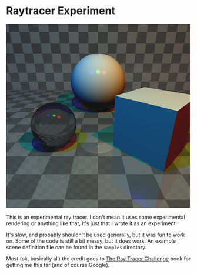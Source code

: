 # Raytracer Experiment

![A Sample Render](samples/multiple_lights.png)

This is an experimental ray tracer. I don't mean it uses some experimental rendering or anything like that, it's just that I wrote it as an experiment.

It's slow, and probably shouldn't be used generally, but it was fun to work on. Some of the code is still a bit messy, but it does work. An example scene definition file can be found in the `samples` directory.

Most (ok, basically all) the credit goes to [The Ray Tracer Challenge](https://pragprog.com/book/jbtracer/the-ray-tracer-challenge) book for getting me this far (and of course Google).


